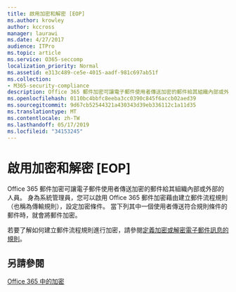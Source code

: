 ```yaml
---
title: 啟用加密和解密 [EOP]
ms.author: krowley
author: kccross
manager: laurawi
ms.date: 4/27/2017
audience: ITPro
ms.topic: article
ms.service: O365-seccomp
localization_priority: Normal
ms.assetid: e313c489-ce5e-4015-aadf-981c697ab51f
ms.collection:
- M365-security-compliance
description: Office 365 郵件加密可讓電子郵件使用者傳送加密的郵件給其組織內部或外部的人員。 身為系統管理員，您可以啟用 Office 365 郵件加密藉由建立郵件流程規則 （也稱為傳輸規則），設定加密條件。
ms.openlocfilehash: 0110bc4bbfc8eeba3cc0390c845f6accb02aed39
ms.sourcegitcommit: 9d67cb52544321a430343d39eb336112c1a11d35
ms.translationtype: MT
ms.contentlocale: zh-TW
ms.lasthandoff: 05/17/2019
ms.locfileid: "34153245"
---
```

# <a name="enable-message-encryption-and-decryption-in-office-365"></a>啟用加密和解密 [EOP]

Office 365 郵件加密可讓電子郵件使用者傳送加密的郵件給其組織內部或外部的人員。 身為系統管理員，您可以啟用 Office 365 郵件加密藉由建立郵件流程規則 （也稱為傳輸規則），設定加密條件。 當下列其中一個使用者傳送符合規則條件的郵件時，就會將郵件加密。
  
若要了解如何建立郵件流程規則進行加密，請參閱[定義加密或解密電子郵件訊息的規則](https://go.microsoft.com/fwlink/p/?LinkID=402846)。
  
## <a name="see-also"></a>另請參閱

[Office 365 中的加密](https://go.microsoft.com/fwlink/p/?LinkID=392525)

